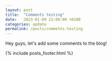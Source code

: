 ```yaml
---
layout: post
title:  "Comments testing"
date:   2023-01-09 12:09:00 +0100
categories: update
permalink: /posts/commetns-testing
---
```


Hey guys, let's add some comments to the blog!

{% include posts_footer.html %}
